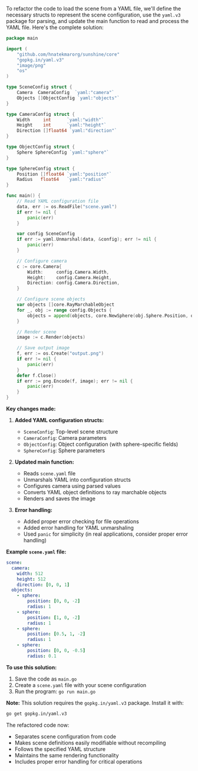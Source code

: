 To refactor the code to load the scene from a YAML file, we'll define the necessary structs to represent the scene configuration, use the `yaml.v3` package for parsing, and update the main function to read and process the YAML file. Here's the complete solution:

```go
package main

import (
	"github.com/hnatekmarorg/sunshine/core"
	"gopkg.in/yaml.v3"
	"image/png"
	"os"
)

type SceneConfig struct {
	Camera  CameraConfig  `yaml:"camera"`
	Objects []ObjectConfig `yaml:"objects"`
}

type CameraConfig struct {
	Width     int      `yaml:"width"`
	Height    int      `yaml:"height"`
	Direction []float64 `yaml:"direction"`
}

type ObjectConfig struct {
	Sphere SphereConfig `yaml:"sphere"`
}

type SphereConfig struct {
	Position []float64 `yaml:"position"`
	Radius   float64   `yaml:"radius"`
}

func main() {
	// Read YAML configuration file
	data, err := os.ReadFile("scene.yaml")
	if err != nil {
		panic(err)
	}

	var config SceneConfig
	if err := yaml.Unmarshal(data, &config); err != nil {
		panic(err)
	}

	// Configure camera
	c := core.Camera{
		Width:     config.Camera.Width,
		Height:    config.Camera.Height,
		Direction: config.Camera.Direction,
	}

	// Configure scene objects
	var objects []core.RayMarchableObject
	for _, obj := range config.Objects {
		objects = append(objects, core.NewSphere(obj.Sphere.Position, obj.Sphere.Radius))
	}

	// Render scene
	image := c.Render(objects)

	// Save output image
	f, err := os.Create("output.png")
	if err != nil {
		panic(err)
	}
	defer f.Close()
	if err := png.Encode(f, image); err != nil {
		panic(err)
	}
}
```

**Key changes made:**

1. **Added YAML configuration structs:**
   - `SceneConfig`: Top-level scene structure
   - `CameraConfig`: Camera parameters
   - `ObjectConfig`: Object configuration (with sphere-specific fields)
   - `SphereConfig`: Sphere parameters

2. **Updated main function:**
   - Reads `scene.yaml` file
   - Unmarshals YAML into configuration structs
   - Configures camera using parsed values
   - Converts YAML object definitions to ray marchable objects
   - Renders and saves the image

3. **Error handling:**
   - Added proper error checking for file operations
   - Added error handling for YAML unmarshaling
   - Used `panic` for simplicity (in real applications, consider proper error handling)

**Example `scene.yaml` file:**
```yaml
scene:
  camera:
    width: 512
    height: 512
    direction: [0, 0, 1]
  objects:
    - sphere:
        position: [0, 0, -2]
        radius: 1
    - sphere:
        position: [1, 0, -2]
        radius: 1
    - sphere:
        position: [0.5, 1, -2]
        radius: 1
    - sphere:
        position: [0, 0, -0.5]
        radius: 0.1
```

**To use this solution:**
1. Save the code as `main.go`
2. Create a `scene.yaml` file with your scene configuration
3. Run the program: `go run main.go`

**Note:** This solution requires the `gopkg.in/yaml.v3` package. Install it with:
```bash
go get gopkg.in/yaml.v3
```

The refactored code now:
- Separates scene configuration from code
- Makes scene definitions easily modifiable without recompiling
- Follows the specified YAML structure
- Maintains the same rendering functionality
- Includes proper error handling for critical operations